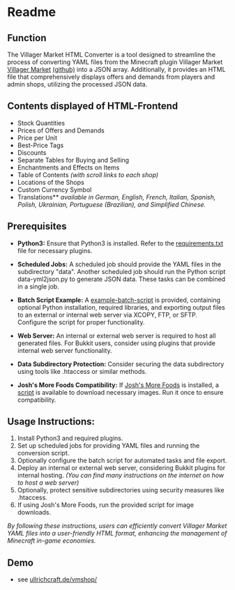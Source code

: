 # Readme

## Function

The Villager Market HTML Converter is a tool designed to streamline the process of converting YAML files from the Minecraft plugin Villager Market [Villager Market](https://www.spigotmc.org/resources/villager-market-the-ultimate-shop-plugin.82965/) [(github)](https://github.com/Bestem0r/VillagerMarket) into a JSON array. Additionally, it provides an HTML file that comprehensively displays offers and demands from players and admin shops, utilizing the processed JSON data.

## Contents displayed of HTML-Frontend

- Stock Quantities
- Prices of Offers and Demands
- Price per Unit
- Best-Price Tags
- Discounts
- Separate Tables for Buying and Selling
- Enchantments and Effects on Items
- Table of Contents *(with scroll links to each shop)*
- Locations of the Shops
- Custom Currency Symbol
- Translations** *available in German, English, French, Italian, Spanish, Polish, Ukrainian, Portuguese (Brazilian), and Simplified Chinese.*

## Prerequisites

- **Python3:**
Ensure that Python3 is installed. Refer to the [requirements.txt](requirements.txt) file for necessary plugins.

- **Scheduled Jobs:**
A scheduled job should provide the YAML files in the subdirectory "data".
Another scheduled job should run the Python script data-yml2json.py to generate JSON data. These tasks can be combined in a single job.

- **Batch Script Example:**
A [example-batch-script](mc-dealer-copy-execute.bat) is provided, containing optional Python installation, required libraries, and exporting output files to an external or internal web server via XCOPY, FTP, or SFTP. Configure the script for proper functionality.

- **Web Server:**
An internal or external web server is required to host all generated files. For Bukkit users, consider using plugins that provide internal web server functionality.

- **Data Subdirectory Protection:**
Consider securing the data subdirectory using tools like .htaccess or similar methods.

- **Josh's More Foods Compatibility:**
If [Josh's More Foods](https://modrinth.com/datapack/joshs-more-foods/) is installed, a [script](assets/items/joshs-more-foods/rp-downloader.py) is available to download necessary images. Run it once to ensure compatibility.

## Usage Instructions:

1. Install Python3 and required plugins.
2. Set up scheduled jobs for providing YAML files and running the conversion script.
3. Optionally configure the batch script for automated tasks and file export.
4. Deploy an internal or external web server, considering Bukkit plugins for internal hosting. *(You can find many instructions on the internet on how to host a web server)*
5. Optionally, protect sensitive subdirectories using security measures like .htaccess.
6. If using Josh's More Foods, run the provided script for image downloads.

*By following these instructions, users can efficiently convert Villager Market YAML files into a user-friendly HTML format, enhancing the management of Minecraft in-game economies.*

## Demo
- see [ullrichcraft.de/vmshop/](https://ullrichcraft.de/vmshop/)

